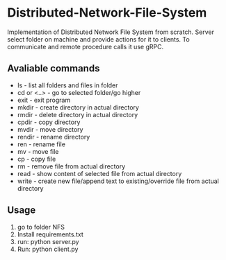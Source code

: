 # Distributed-Network-File-System

Implementation of Distributed Network File System from scratch. 
Server select folder on machine and provide actions for it to clients.
To communicate and remote procedure calls it use gRPC.

## Avaliable commands

- ls - list all folders and files in folder
- cd <name of folder> or <..> - go to selected folder/go higher
- exit - exit program
- mkdir <directory name> - create directory in actual directory
- rmdir <directory name> - delete directory in actual directory
- cpdir <total path of source directory> <total path of destination directory> - copy directory
- mvdir <total path of source directory> <total path of destination directory> - move directory
- rendir <total path of source directory> <total path of destination directory> - rename directory
- ren <total path of source file> <total path of destination file> - rename file
- mv <total path of source file> <total path of destination file> - move file
- cp <total path of source file> <total path of destination file> - copy file
- rm <file name> - remove file from actual directory
- read <file name> - show content of selected file from actual directory
- write <file name> - create new file/append text to existing/override file from actual directory

## Usage

1. go to folder NFS
2. Install requirements.txt
3. run: python server.py
4. Run: python client.py

